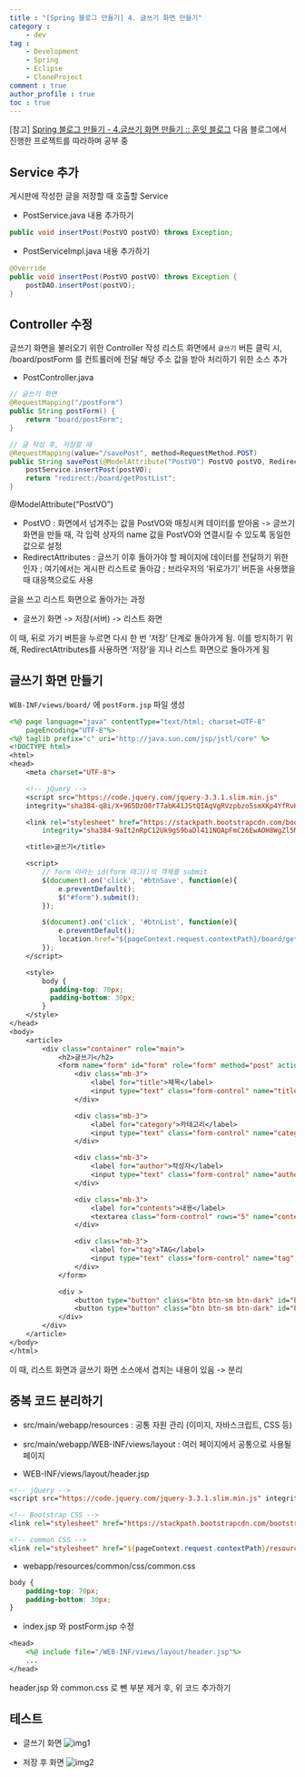 ```yaml
---
title : "[Spring 블로그 만들기] 4. 글쓰기 화면 만들기"
category :
    - dev
tag :
    - Development
    - Spring
    - Eclipse
    - CloneProject
comment : true
author_profile : true
toc : true
---
```


[참고] [Spring 블로그 만들기 - 4.글쓰기 화면 만들기 :: 훈잇 블로그](https://freehoon.tistory.com/104)
다음 블로그에서 진행한 프로젝트를 따라하며 공부 중

## Service 추가
게시판에 작성한 글을 저장할 때 호출할 Service

- PostService.java 내용 추가하기

```java
public void insertPost(PostVO postVO) throws Exception;
```

- PostServiceImpl.java 내용 추가하기

```java
@Override
public void insertPost(PostVO postVO) throws Exception {
	postDAO.insertPost(postVO);
}
```

## Controller 수정
글쓰기 화면을 불러오기 위한 Controller 작성
리스트 화면에서 `글쓰기` 버튼 클릭 시, /board/postForm 를 컨트롤러에 전달
해당 주소 값을 받아 처리하기 위한 소스 추가

- PostController.java

```java
// 글쓰기 화면
@RequestMapping("/postForm")
public String postForm() {
	return "board/postForm";
}

// 글 작성 후, 저장할 때
@RequestMapping(value="/savePost", method=RequestMethod.POST)
public String savePost(@ModelAttribute("PostVO") PostVO postVO, RedirectAttributes rttr) throws Exception {
	postService.insertPost(postVO);
	return "redirect:/board/getPostList";
}
```
@ModelAttribute(“PostVO”)

- PostVO : 화면에서 넘겨주는 값을 PostVO와 매칭시켜 데이터를 받아옴
-> 글쓰기 화면을 만들 때, 각 입력 상자의 name 값을 PostVO와 연결시킬 수 있도록 동일한 값으로 설정
- RedirectAttributes : 글쓰기 이후 돌아가야 할 페이지에 데이터를 전달하기 위한 인자
; 여기에서는 게시판 리스트로 돌아감
; 브라우저의 ‘뒤로가기’ 버튼을 사용했을 때 대응책으로도 사용

글을 쓰고 리스트 화면으로 돌아가는 과정
- 글쓰기 화면 -> 저장(서버) -> 리스트 화면

이 때, 뒤로 가기 버튼을 누르면 다시 한 번 ‘저장’ 단계로 돌아가게 됨.
이를 방지하기 위해, RedirectAttributes를 사용하면 ‘저장’을 지나 리스트 화면으로 돌아가게 됨

## 글쓰기 화면 만들기

`WEB-INF/views/board/` 에 `postForm.jsp` 파일 생성
```jsp
<%@ page language="java" contentType="text/html; charset=UTF-8"
    pageEncoding="UTF-8"%>
<%@ taglib prefix="c" uri="http://java.sun.com/jsp/jstl/core" %>
<!DOCTYPE html>
<html>
<head>
	<meta charset="UTF-8">

	<!-- jQuery -->
	<script src="https://code.jquery.com/jquery-3.3.1.slim.min.js"
	integrity="sha384-q8i/X+965DzO0rT7abK41JStQIAqVgRVzpbzo5smXKp4YfRvH+8abtTE1Pi6jizo" crossorigin="anonymous"></script>

	<link rel="stylesheet" href="https://stackpath.bootstrapcdn.com/bootstrap/4.5.0/css/bootstrap.min.css"
		integrity="sha384-9aIt2nRpC12Uk9gS9baDl411NQApFmC26EwAOH8WgZl5MYYxFfc+NcPb1dKGj7Sk" crossorigin="anonymous">

	<title>글쓰기</title>

	<script>
		// form 이라는 id(form 태그))의 객체를 submit
		$(document).on('click', '#btnSave', function(e){
			e.preventDefault();
			$("#form").submit();
		});

		$(document).on('click', '#btnList', function(e){
			e.preventDefault();
			location.href="${pageContext.request.contextPath}/board/getPostList";
		});
	</script>

	<style>
		body {
		  padding-top: 70px;
		  padding-bottom: 30px;
		}
	</style>
</head>
<body>
	<article>
		<div class="container" role="main">
			<h2>글쓰기</h2>
			<form name="form" id="form" role="form" method="post" action="${pageContext.request.contextPath}/board/savePost">
				<div class="mb-3">
					<label for="title">제목</label>
					<input type="text" class="form-control" name="title" id="title" placeholder="제목을 입력해 주세요">
				</div>

				<div class="mb-3">
					<label for="category">카테고리</label>
					<input type="text" class="form-control" name="category" id="category" placeholder="카테고리를 입력해 주세요">
				</div>

				<div class="mb-3">
					<label for="author">작성자</label>
					<input type="text" class="form-control" name="author" id="author" placeholder="이름을 입력해 주세요">
				</div>

				<div class="mb-3">
					<label for="contents">내용</label>
					<textarea class="form-control" rows="5" name="contents" id="contents" placeholder="내용을 입력해 주세요" ></textarea>
				</div>

				<div class="mb-3">
					<label for="tag">TAG</label>
					<input type="text" class="form-control" name="tag" id="tag" placeholder="태그를 입력해 주세요">
				</div>
			</form>

			<div >
				<button type="button" class="btn btn-sm btn-dark" id="btnSave">저장</button>
				<button type="button" class="btn btn-sm btn-dark" id="btnList">목록</button>
			</div>
		</div>
	</article>
</body>
</html>
```

이 때, 리스트 화면과 글쓰기 화면 소스에서 겹치는 내용이 있음
-> 분리

## 중복 코드 분리하기
- src/main/webapp/resources : 공통 자원 관리 (이미지, 자바스크립트, CSS 등)
- src/main/webapp/WEB-INF/views/layout : 여러 페이지에서 공통으로 사용될 페이지

- WEB-INF/views/layout/header.jsp

```jsp
<!-- jQuery -->
<script src="https://code.jquery.com/jquery-3.3.1.slim.min.js" integrity="sha384-q8i/X+965DzO0rT7abK41JStQIAqVgRVzpbzo5smXKp4YfRvH+8abtTE1Pi6jizo" crossorigin="anonymous"></script>

<!-- Bootstrap CSS -->
<link rel="stylesheet" href="https://stackpath.bootstrapcdn.com/bootstrap/4.5.0/css/bootstrap.min.css" integrity="sha384-9aIt2nRpC12Uk9gS9baDl411NQApFmC26EwAOH8WgZl5MYYxFfc+NcPb1dKGj7Sk" crossorigin="anonymous">

<!-- common CSS -->
<link rel="stylesheet" href="${pageContext.request.contextPath}/resources/common/css/common.css">
```

- webapp/resources/common/css/common.css

```css
body {
	padding-top: 70px;
	padding-bottom: 30px;
}
```

- index.jsp 와 postForm.jsp 수정

```jsp
<head>
	<%@ include file="/WEB-INF/views/layout/header.jsp"%>
	...
</head>
```
header.jsp 와 common.css 로 뺀 부분 제거 후, 위 코드 추가하기

## 테스트
- 글쓰기 화면
![img1](https://raw.githubusercontent.com/devilzCough/devilzCough.github.io/master/_posts/img/blog4/img1.png)


- 저장 후 화면
![img2](https://raw.githubusercontent.com/devilzCough/devilzCough.github.io/master/_posts/img/blog4/img2.png)
